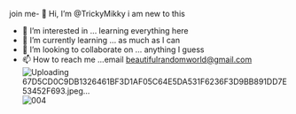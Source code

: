 join me- 👋 Hi, I’m @TrickyMikky i am new to this
- 👀 I’m interested in ... learning everything here
- 🌱 I’m currently learning ... as much as I can 
- 💞️ I’m looking to collaborate on ... anything I guess
- 📫 How to reach me ...email beautifulrandomworld@gmail.com ![Uploading 67D5CD0C9DB1326461BF3D1AF05C64E5DA531F6236F3D9BB891DD7E53452F693.jpeg…]()
![004](https://github.com/TrickyMikky/TrickyMikky/assets/152530473/5a841a8b-5c72-4b4a-9b60-6be320fdf968)


<!---
TrickyMikky/TrickyMikky is a ✨ special ✨ repository because its `README.md` (this file) appears on your GitHub profile.
You can click the Preview link to take a look at your changes.
--->
